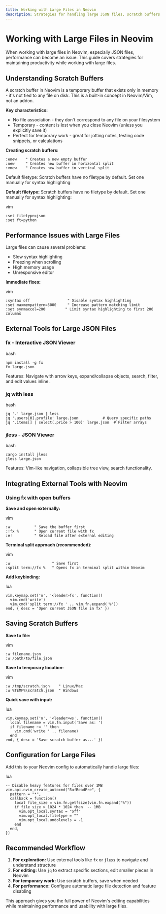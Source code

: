```yaml
---
title: Working with Large Files in Neovim
description: Strategies for handling large JSON files, scratch buffers, and external tools in Neovim.
---
```


# Working with Large Files in Neovim

When working with large files in Neovim, especially JSON files, performance can become an issue. This guide covers strategies for maintaining productivity while working with large files.

## Understanding Scratch Buffers

A scratch buffer in Neovim is a temporary buffer that exists only in memory - it's not tied to any file on disk. This is a built-in concept in Neovim/Vim, not an addon.

**Key characteristics:**

- No file association - they don't correspond to any file on your filesystem
- Temporary - content is lost when you close Neovim (unless you explicitly save it)
- Perfect for temporary work - great for jotting notes, testing code snippets, or calculations

**Creating scratch buffers:**

```vim
:enew    " Creates a new empty buffer
:new     " Creates new buffer in horizontal split
:vnew    " Creates new buffer in vertical split
```

Default filetype:
Scratch buffers have no filetype by default. Set one manually for syntax highlighting

**Default filetype:** Scratch buffers have no filetype by default. Set one manually for syntax highlighting:

vim

    :set filetype=json
    :set ft=python

## Performance Issues with Large Files

Large files can cause several problems:

- Slow syntax highlighting
- Freezing when scrolling
- High memory usage
- Unresponsive editor

**Immediate fixes:**

vim

    :syntax off                 " Disable syntax highlighting
    :set maxmempattern=5000     " Increase pattern matching limit
    :set synmaxcol=200         " Limit syntax highlighting to first 200 columns

## External Tools for Large JSON Files

### fx - Interactive JSON Viewer

bash

    npm install -g fx
    fx large.json

Features: Navigate with arrow keys, expand/collapse objects, search, filter, and edit values inline.

### jq with less

bash

    jq '.' large.json | less
    jq '.users[0].profile' large.json           # Query specific paths
    jq '.items[] | select(.price > 100)' large.json  # Filter arrays

### jless - JSON Viewer

bash

    cargo install jless
    jless large.json

Features: Vim-like navigation, collapsible tree view, search functionality.

## Integrating External Tools with Neovim

### Using fx with open buffers

**Save and open externally:**

vim

    :w           " Save the buffer first
    :!fx %       " Open current file with fx
    :e!          " Reload file after external editing

**Terminal split approach (recommended):**

vim

    :w                   " Save first
    :split term://fx %   " Opens fx in terminal split within Neovim

**Add keybinding:**

lua

    vim.keymap.set('n', '<leader>fx', function()
      vim.cmd('write')
      vim.cmd('split term://fx ' .. vim.fn.expand('%'))
    end, { desc = 'Open current JSON file in fx' })

## Saving Scratch Buffers

**Save to file:**

vim

    :w filename.json
    :w /path/to/file.json

**Save to temporary location:**

vim

    :w /tmp/scratch.json    " Linux/Mac
    :w %TEMP%\scratch.json  " Windows

**Quick save with input:**

lua

    vim.keymap.set('n', '<leader>ws', function()
      local filename = vim.fn.input('Save as: ')
      if filename ~= '' then
        vim.cmd('write ' .. filename)
      end
    end, { desc = 'Save scratch buffer as...' })

## Configuration for Large Files

Add this to your Neovim config to automatically handle large files:

lua

    -- Disable heavy features for files over 1MB
    vim.api.nvim_create_autocmd("BufReadPre", {
      pattern = "*",
      callback = function()
        local file_size = vim.fn.getfsize(vim.fn.expand("%"))
        if file_size > 1024 * 1024 then  -- 1MB
          vim.opt_local.syntax = "off"
          vim.opt_local.filetype = ""
          vim.opt_local.undolevels = -1
        end
      end,
    })

## Recommended Workflow

1. **For exploration:** Use external tools like `fx` or `jless` to navigate and understand structure
2. **For editing:** Use `jq` to extract specific sections, edit smaller pieces in Neovim
3. **For temporary work:** Use scratch buffers, save when needed
4. **For performance:** Configure automatic large file detection and feature disabling

This approach gives you the full power of Neovim's editing capabilities while maintaining performance and usability with large files.
